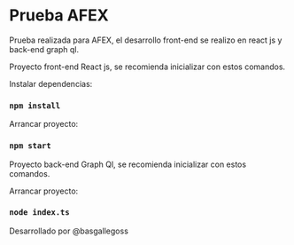 # Prueba AFEX
Prueba realizada para AFEX, el desarrollo front-end se realizo en react js y back-end graph ql.

Proyecto front-end React js, se recomienda inicializar con estos comandos.

Instalar dependencias:
### `npm install`

Arrancar proyecto:
### `npm start`

Proyecto back-end  Graph Ql, se recomienda inicializar con estos comandos.

Arrancar proyecto:
### `node index.ts`

Desarrollado por @basgallegoss
